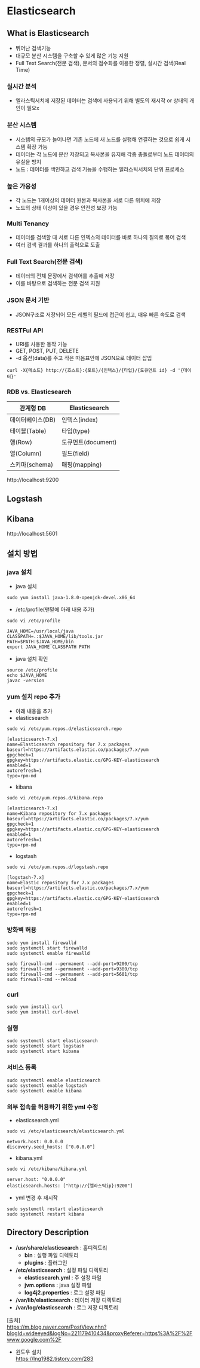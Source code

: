 # Elasticsearch

## What is Elasticsearch
- 뛰어난 검색기능
- 대규모 분산 시스템을 구축할 수 있게 많은 기능 지원
- Full Text Search(전문 검색), 문서의 점수화를 이용한 정렬, 실시간 검색(Real Time)

### 실시간 분석
- 엘라스틱서치에 저장된 데이터는 검색에 사용되기 위해 별도의 재시작 or 상태의 개인이 필요x

### 분산 시스템
- 시스템의 규모가 늘어나면 기존 노드에 새 노드를 실행해 연결하는 것으로 쉽게 시스템 확장 가능
- 데이터는 각 노드에 분산 저장되고 복사본을 유지해 각종 충돌로부터 노드 데이터의 유실을 방지
- 노드 : 데이터를 색인하고 검색 기능을 수행하는 엘라스틱서치의 단위 프로세스

### 높은 가용성
- 각 노드는 1개이상의 데이터 원본과 복사본을 서로 다른 위치에 저장
- 노드의 상태 이상이 있을 경우 안전성 보장 가능

### Multi Tenancy
- 데이터를 검색할 때 서로 다른 인덱스의 데이터를 바로 하나의 질의로 묶어 검색
- 여러 검색 결과를 하나의 출력으로 도출

### Full Text Search(전문 검색)
- 데이터의 전체 문장에서 검색어를 추출해 저장
- 이를 바탕으로 검색하는 전문 검색 지원

### JSON 문서 기반
- JSON구조로 저장되어 모든 레벨의 필드에 접근이 쉽고, 매우 빠른 속도로 검색

### RESTFul API
- URI를 사용한 동작 가능
- GET, POST, PUT, DELETE
- -d 옵션(data)를 주고 작은 따옴표안에 JSON으로 데이터 삽입
```
curl -X{메소드} http://{호스트}:{포트}/{인덱스}/{타입}/{도큐먼트 id} -d '{데이터}'
```

### RDB vs. Elasticsearch
|관계형 DB          |Elasticsearch                  |
|------------------|-------------------------------|
|데이터베이스(DB)    |인덱스(index)                  |
|테이블(Table)       |타입(type)                    |
|행(Row)            |도큐먼트(document)             |
|열(Column)         |필드(field)                    |
|스키마(schema)     |매핑(mapping)                  |


http://localhost:9200

## Logstash

## Kibana
http://localhost:5601

## 설치 방법
### java 설치
- java 설치
```
sudo yum install java-1.8.0-openjdk-devel.x86_64
```

- /etc/profile(맨밑에 아래 내용 추가)
```
sudo vi /etc/profile
```
```
JAVA_HOME=/usr/local/java
CLASSPATH=.:$JAVA_HOME/lib/tools.jar
PATH=$PATH:$JAVA_HOME/bin
export JAVA_HOME CLASSPATH PATH
```

- java 설치 확인
```
source /etc/profile
echo $JAVA_HOME
javac -version
```

### yum 설치 repo 추가
- 아래 내용을 추가
- elasticsearch
```
sudo vi /etc/yum.repos.d/elasticsearch.repo
```
```
[elasticsearch-7.x]
name=Elasticsearch repository for 7.x packages
baseurl=https://artifacts.elastic.co/packages/7.x/yum
gpgcheck=1
gpgkey=https://artifacts.elastic.co/GPG-KEY-elasticsearch
enabled=1
autorefresh=1
type=rpm-md
```

- kibana
```
sudo vi /etc/yum.repos.d/kibana.repo
```
```
[elasticsearch-7.x]
name=Kibana repository for 7.x packages
baseurl=https://artifacts.elastic.co/packages/7.x/yum
gpgcheck=1
gpgkey=https://artifacts.elastic.co/GPG-KEY-elasticsearch
enabled=1
autorefresh=1
type=rpm-md
```

- logstash
```
sudo vi /etc/yum.repos.d/logstash.repo
```
```
[logstash-7.x]
name=Elastic repository for 7.x packages
baseurl=https://artifacts.elastic.co/packages/7.x/yum
gpgcheck=1
gpgkey=https://artifacts.elastic.co/GPG-KEY-elasticsearch
enabled=1
autorefresh=1
type=rpm-md
```

### 방화벽 허용
```
sudo yum install firewalld
sudo systemctl start firewalld
sudo systemctl enable firewalld

sudo firewall-cmd --permanent --add-port=9200/tcp
sudo firewall-cmd --permanent --add-port=9300/tcp
sudo firewall-cmd --permanent --add-port=5601/tcp
sudo firewall-cmd --reload
```

### curl
```
sudo yum install curl
sudo yum install curl-devel
```

### 실행
```
sudo systemctl start elasticsearch
sudo systemctl start logstash
sudo systemctl start kibana
```

### 서비스 등록
```
sudo systemctl enable elasticsearch
sudo systemctl enable logstash
sudo systemctl enable kibana
```

### 외부 접속을 허용하기 위한 yml 수정
- elasticsearch.yml
```
sudo vi /etc/elasticsearch/elasticsearch.yml
```

```
network.host: 0.0.0.0
discovery.seed_hosts: ["0.0.0.0"]
```

- kibana.yml
```
sudo vi /etc/kibana/kibana.yml
```

```
server.host: "0.0.0.0"
elasticsearch.hosts: ["http://{엘라스틱ip}:9200"]
```

- yml 변경 후 재시작
```
sudo systemctl restart elasticsearch
sudo systemctl restart kibana
```

## Directory Description
- **/usr/share/elasticsearch** : 홈디렉토리
    - **bin** : 실행 파일 디렉토리
    - **plugins** : 플러그인
- **/etc/elasticsearch** : 설정 파일 디렉토리
    - **elasticsearch.yml** : 주 설정 파일
    - **jvm.options** : java 설정 파일
    - **log4j2.properties** : 로그 설정 파일
- **/var/lib/elasticsearch** : 데이터 저장 디렉토리
- **/var/log/elasticsearch** : 로그 저장 디렉토리



[출처]  
https://m.blog.naver.com/PostView.nhn?blogId=wideeyed&logNo=221179410434&proxyReferer=https%3A%2F%2Fwww.google.com%2F  

- 윈도우 설치  
https://lng1982.tistory.com/283